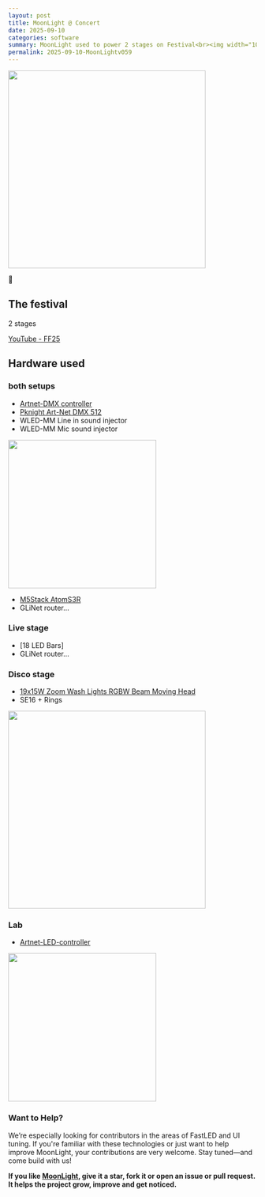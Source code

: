 ```yaml
---
layout: post
title: MoonLight @ Concert
date: 2025-09-10
categories: software
summary: MoonLight used to power 2 stages on Festival<br><img width="100" src="https://github.com/user-attachments/assets/89404065-53fc-46b0-9309-bcadba45026b">
permalink: 2025-09-10-MoonLightv059
---
```


<img width="400" src="https://github.com/user-attachments/assets/89404065-53fc-46b0-9309-bcadba45026b"/>

🚧

## The festival

2 stages

[YouTube - FF25](https://youtu.be/NnEV9RplZN8)

## Hardware used

### both setups
* [Artnet-DMX controller](https://s.click.aliexpress.com/e/_ExRrKe4)
* [Pknight Art-Net DMX 512](https://s.click.aliexpress.com/e/_ExQK8Dc)
* WLED-MM Line in sound injector
* WLED-MM Mic sound injector

<img width="300" src="https://github.com/user-attachments/assets/e3d605b6-a023-4abb-b604-77b44267b1a3">

* [M5Stack AtomS3R](https://docs.m5stack.com/en/core/AtomS3R)
* GLiNet router...

### Live stage

* [18 LED Bars]
* GLiNet router...

### Disco stage

* [19x15W Zoom Wash Lights RGBW Beam Moving Head](https://s.click.aliexpress.com/e/_EwBfFYw)
* SE16 + Rings

<img width="400" src="https://github.com/user-attachments/assets/89404065-53fc-46b0-9309-bcadba45026b"/>

### Lab

* [Artnet-LED-controller](https://s.click.aliexpress.com/e/_Ex9uaOk)

<img width="300" src="https://github.com/user-attachments/assets/9c65921c-64e9-4558-b6ef-aed2a163fd88">

### Want to Help?

We’re especially looking for contributors in the areas of FastLED and UI tuning. If you're familiar with these technologies or just want to help improve MoonLight, your contributions are very welcome.
Stay tuned—and come build with us!

**If you like [MoonLight](https://github.com/MoonModules/MoonLight), give it a star, fork it or open an issue or pull request. It helps the project grow, improve and get noticed.**
